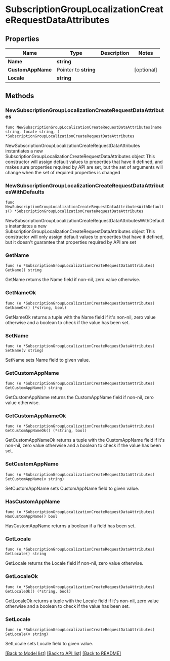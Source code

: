 # SubscriptionGroupLocalizationCreateRequestDataAttributes

## Properties

Name | Type | Description | Notes
------------ | ------------- | ------------- | -------------
**Name** | **string** |  | 
**CustomAppName** | Pointer to **string** |  | [optional] 
**Locale** | **string** |  | 

## Methods

### NewSubscriptionGroupLocalizationCreateRequestDataAttributes

`func NewSubscriptionGroupLocalizationCreateRequestDataAttributes(name string, locale string, ) *SubscriptionGroupLocalizationCreateRequestDataAttributes`

NewSubscriptionGroupLocalizationCreateRequestDataAttributes instantiates a new SubscriptionGroupLocalizationCreateRequestDataAttributes object
This constructor will assign default values to properties that have it defined,
and makes sure properties required by API are set, but the set of arguments
will change when the set of required properties is changed

### NewSubscriptionGroupLocalizationCreateRequestDataAttributesWithDefaults

`func NewSubscriptionGroupLocalizationCreateRequestDataAttributesWithDefaults() *SubscriptionGroupLocalizationCreateRequestDataAttributes`

NewSubscriptionGroupLocalizationCreateRequestDataAttributesWithDefaults instantiates a new SubscriptionGroupLocalizationCreateRequestDataAttributes object
This constructor will only assign default values to properties that have it defined,
but it doesn't guarantee that properties required by API are set

### GetName

`func (o *SubscriptionGroupLocalizationCreateRequestDataAttributes) GetName() string`

GetName returns the Name field if non-nil, zero value otherwise.

### GetNameOk

`func (o *SubscriptionGroupLocalizationCreateRequestDataAttributes) GetNameOk() (*string, bool)`

GetNameOk returns a tuple with the Name field if it's non-nil, zero value otherwise
and a boolean to check if the value has been set.

### SetName

`func (o *SubscriptionGroupLocalizationCreateRequestDataAttributes) SetName(v string)`

SetName sets Name field to given value.


### GetCustomAppName

`func (o *SubscriptionGroupLocalizationCreateRequestDataAttributes) GetCustomAppName() string`

GetCustomAppName returns the CustomAppName field if non-nil, zero value otherwise.

### GetCustomAppNameOk

`func (o *SubscriptionGroupLocalizationCreateRequestDataAttributes) GetCustomAppNameOk() (*string, bool)`

GetCustomAppNameOk returns a tuple with the CustomAppName field if it's non-nil, zero value otherwise
and a boolean to check if the value has been set.

### SetCustomAppName

`func (o *SubscriptionGroupLocalizationCreateRequestDataAttributes) SetCustomAppName(v string)`

SetCustomAppName sets CustomAppName field to given value.

### HasCustomAppName

`func (o *SubscriptionGroupLocalizationCreateRequestDataAttributes) HasCustomAppName() bool`

HasCustomAppName returns a boolean if a field has been set.

### GetLocale

`func (o *SubscriptionGroupLocalizationCreateRequestDataAttributes) GetLocale() string`

GetLocale returns the Locale field if non-nil, zero value otherwise.

### GetLocaleOk

`func (o *SubscriptionGroupLocalizationCreateRequestDataAttributes) GetLocaleOk() (*string, bool)`

GetLocaleOk returns a tuple with the Locale field if it's non-nil, zero value otherwise
and a boolean to check if the value has been set.

### SetLocale

`func (o *SubscriptionGroupLocalizationCreateRequestDataAttributes) SetLocale(v string)`

SetLocale sets Locale field to given value.



[[Back to Model list]](../README.md#documentation-for-models) [[Back to API list]](../README.md#documentation-for-api-endpoints) [[Back to README]](../README.md)


